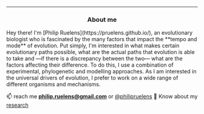 

---

<div align='center'>
  
### About me

</div>
Hey there! I'm [Philip Ruelens](https://pruelens.github.io/), an evolutionary biologist who is fascinated by the many factors that impact the **tempo and mode** of evolution. Put simply, I'm interested in what makes certain evolutionary paths possible, what are the actual paths that evolution is able to take and —if there is a discrepancy between the two— what are the factors affecting their difference. To do this, I use a combination of experimental, phylogenetic and modelling approaches. As I am interested in the universal drivers of evolution, I prefer to work on a wide range of different organisms and mechanisms.  

  📫 reach me **philip.ruelens@gmail.com** or [@philipruelens]("https://twitter.com/@philipruelens)
  📄 Know about my [research](https://scholar.google.nl/citations?user=o3swJCUAAAAJ&hl=en)  
  
